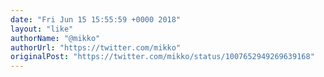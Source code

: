 ```yaml
---
date: "Fri Jun 15 15:55:59 +0000 2018"
layout: "like"
authorName: "@mikko"
authorUrl: "https://twitter.com/mikko"
originalPost: "https://twitter.com/mikko/status/1007652949269639168"
---
```

